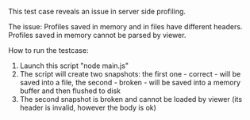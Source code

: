 This test case reveals an issue in server side profiling.

The issue: Profiles saved in memory and in files have different headers. Profiles saved in memory cannot be parsed
by viewer.

How to run the testcase:
  1. Launch this script "node main.js"
  2. The script will create two snapshots: the first one - correct - will be saved into a file, the second - broken - will be saved into a memory buffer and then flushed to disk
  3. The second snapshot is broken and cannot be loaded by viewer (its header is invalid, however the body is ok)
